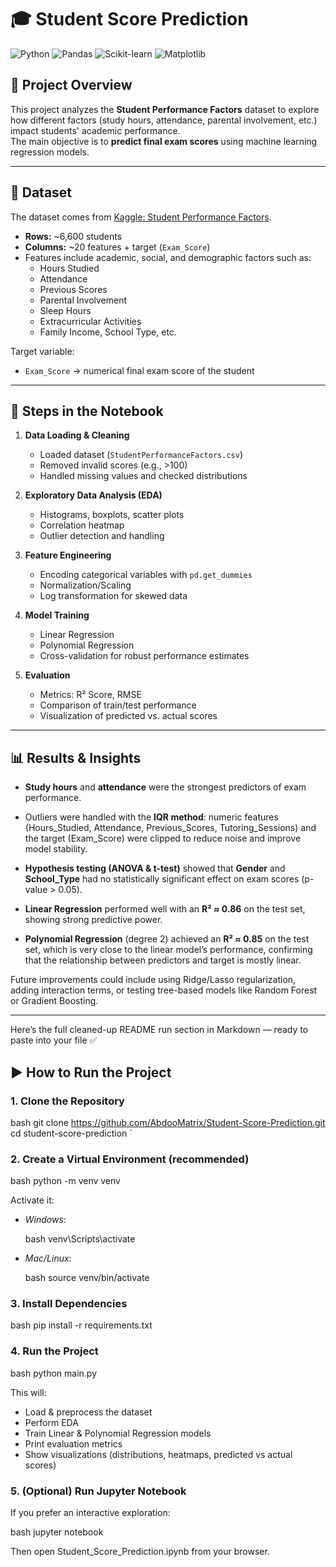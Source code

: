 # 🎓 Student Score Prediction

![Python](https://img.shields.io/badge/Python-3.9+-blue.svg)
![Pandas](https://img.shields.io/badge/Pandas-Data%20Analysis-yellow.svg)
![Scikit-learn](https://img.shields.io/badge/Scikit--learn-ML-orange.svg)
![Matplotlib](https://img.shields.io/badge/Matplotlib-Visualization-green.svg)

## 📌 Project Overview
This project analyzes the **Student Performance Factors** dataset to explore how different factors (study hours, attendance, parental involvement, etc.) impact students' academic performance.  
The main objective is to **predict final exam scores** using machine learning regression models.

---

## 📂 Dataset
The dataset comes from [Kaggle: Student Performance Factors](https://www.kaggle.com/datasets/lainguyn123/student-performance-factors).  

- **Rows:** ~6,600 students  
- **Columns:** ~20 features + target (`Exam_Score`)  
- Features include academic, social, and demographic factors such as:
  - Hours Studied  
  - Attendance  
  - Previous Scores  
  - Parental Involvement  
  - Sleep Hours  
  - Extracurricular Activities  
  - Family Income, School Type, etc.  

Target variable:  
- `Exam_Score` → numerical final exam score of the student  

---

## 🔑 Steps in the Notebook
1. **Data Loading & Cleaning**
   - Loaded dataset (`StudentPerformanceFactors.csv`)
   - Removed invalid scores (e.g., >100)
   - Handled missing values and checked distributions

2. **Exploratory Data Analysis (EDA)**
   - Histograms, boxplots, scatter plots
   - Correlation heatmap
   - Outlier detection and handling

3. **Feature Engineering**
   - Encoding categorical variables with `pd.get_dummies`
   - Normalization/Scaling
   - Log transformation for skewed data

4. **Model Training**
   - Linear Regression
   - Polynomial Regression
   - Cross-validation for robust performance estimates

5. **Evaluation**
   - Metrics: R² Score, RMSE
   - Comparison of train/test performance
   - Visualization of predicted vs. actual scores

---

## 📊 Results & Insights

- **Study hours** and **attendance**  were the strongest predictors of exam performance.

- Outliers were handled with the **IQR method**: numeric features (Hours_Studied, Attendance, Previous_Scores, Tutoring_Sessions) and the target (Exam_Score) were clipped to reduce noise and improve model stability.

- **Hypothesis testing (ANOVA & t-test)** showed that **Gender** and **School_Type** had no statistically significant effect on exam scores (p-value > 0.05).

- **Linear Regression** performed well with an **R² ≈ 0.86** on the test set, showing strong predictive power.

- **Polynomial Regression** (degree 2) achieved an **R² ≈ 0.85** on the test set, which is very close to the linear model’s performance, confirming that the relationship between predictors and target is mostly linear.

Future improvements could include using Ridge/Lasso regularization, adding interaction terms, or testing tree-based models like Random Forest or Gradient Boosting.
  
---

Here’s the full cleaned-up README run section in Markdown — ready to paste into your file ✅

## ▶ How to Run the Project

### 1. Clone the Repository
bash
git clone https://github.com/AbdooMatrix/Student-Score-Prediction.git
cd student-score-prediction
`

### 2. Create a Virtual Environment (recommended)

bash
python -m venv venv


Activate it:

* *Windows*:

  bash
  venv\Scripts\activate
  

* *Mac/Linux*:

  bash
  source venv/bin/activate
  

### 3. Install Dependencies

bash
pip install -r requirements.txt


### 4. Run the Project

bash
python main.py


This will:

* Load & preprocess the dataset
* Perform EDA
* Train Linear & Polynomial Regression models
* Print evaluation metrics
* Show visualizations (distributions, heatmaps, predicted vs actual scores)

### 5. (Optional) Run Jupyter Notebook

If you prefer an interactive exploration:

bash
jupyter notebook


Then open Student_Score_Prediction.ipynb from your browser.
